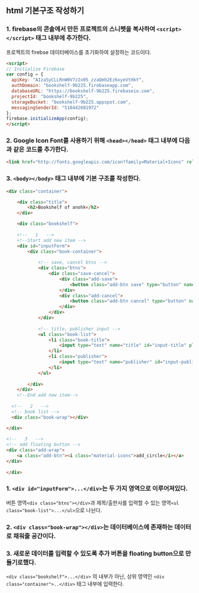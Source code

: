 ## html 기본구조 작성하기

### 1. firebase의 콘솔에서 만든 프로젝트의 스니펫을 복사하여 `<script></script>` 태그 내부에 추가한다.  
프로젝트의 firebse 데이터베이스를 초기화하여 설정하는 코드이다.

```html
<script>
// Initialize Firebase
var config = {
  apiKey: "AIzaSyCLLRnW0V7z2x05_zzaQmh2Ez6xyeVtHkY",
  authDomain: "bookshelf-9b225.firebaseapp.com",
  databaseURL: "https://bookshelf-9b225.firebaseio.com",
  projectId: "bookshelf-9b225",
  storageBucket: "bookshelf-9b225.appspot.com",
  messagingSenderId: "510442681972"
};
firebase.initializeApp(config);
</script>
```

### 2. Google Icon Font를 사용하기 위해 `<head></head>` 태그 내부에 다음과 같은 코드를 추가한다.

```html
<link href="http://fonts.googleapis.com/icon?family=Material+Icons" rel="stylesheet">
```

### 3. `<body></body>` 태그 내부에 기본 구조를 작성한다.


```html
<div class="container">

	<div class="title">
		<h2>Bookshelf of anohk</h2>
	</div>

	<div class="bookshelf">
    
	<!--   1   -->
	<!--Start add new item -->
	<div id="inputForm">
		<div class="book-container">
		
			<!-- save, cancel btns -->
			<div class="btns">
				<div class="save-cancel">
					<div class="add-save">
						<button class="add-btn save" type="button" name="button">save</button>
					</div>
					<div class="add-cancel">
						<button class="add-btn cancel" type="button" name="button">cancel</button>
					</div>
				</div>
			</div>
      
			<!-- title, publisher input -->
			<ul class="book-list">
				<li class="book-title">
					<input type="text" name="title" id="input-title" placeholder="Title">
				</li>
				<li class="publisher">
					<input type="text" name="publisher" id="input-publisher" placeholder="Publisher">
				</li>
			</ul>
			
		</div>
	</div>
	<!--End add new item-->
  
  <!--   2   -->
  <!-- book list -->
  <div class="book-wrap"></div>

</div>
	
<!--   3   -->
<!-- add floating button -->
<div class="add-wrap">
	<a class="add-btn"><i class="material-icons">add_circle</i></a>
</div>
    
</div>
```

### 1. `<div id="inputForm">...</div>`는 두 가지 영역으로 이루어져있다.  
버튼 영역`<div class="btns"></div>`과 제목/출판사를 입력할 수 있는 영역`<ul class="book-list">...</ul>`으로 나뉜다.
### 2. `<div class="book-wrap"></div>`는 데이터베이스에 존재하는 데이터로 채워줄 공간이다.
### 3. 새로운 데이터를 입력할 수 있도록 추가 버튼을 floating button으로 만들기로했다.  
`<div class="bookshelf">...</div>` 의 내부가 아닌, 상위 영역인 `<div class="container">..</div>` 태그 내부에 입력한다.
